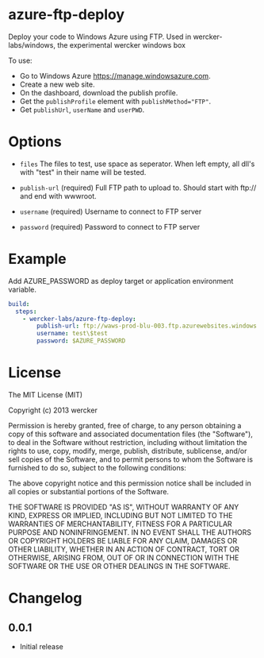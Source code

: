 # azure-ftp-deploy

Deploy your code to Windows Azure using FTP.
Used in wercker-labs/windows, the experimental wercker windows box

To use:
* Go to Windows Azure https://manage.windowsazure.com.
* Create a new web site.
* On the dashboard, download the publish profile.
* Get the `publishProfile` element with `publishMethod="FTP"`.
* Get `publishUrl`, `userName` and `userPWD`.

# Options

* `files` The files to test, use space as seperator. When left empty, all dll's with "test" in their name will be tested.

* `publish-url` (required) Full FTP path to upload to. Should start with ftp:// and end with wwwroot.
* `username` (required) Username to connect to FTP server
* `password` (required) Password to connect to FTP server

# Example

Add AZURE_PASSWORD as deploy target or application environment variable.

```yaml
build:
  steps:
    - wercker-labs/azure-ftp-deploy:
        publish-url: ftp://waws-prod-blu-003.ftp.azurewebsites.windows.net/site/wwwroot
        username: test\$test
        password: $AZURE_PASSWORD
```

# License

The MIT License (MIT)

Copyright (c) 2013 wercker

Permission is hereby granted, free of charge, to any person obtaining a copy of
this software and associated documentation files (the "Software"), to deal in
the Software without restriction, including without limitation the rights to
use, copy, modify, merge, publish, distribute, sublicense, and/or sell copies of
the Software, and to permit persons to whom the Software is furnished to do so,
subject to the following conditions:

The above copyright notice and this permission notice shall be included in all
copies or substantial portions of the Software.

THE SOFTWARE IS PROVIDED "AS IS", WITHOUT WARRANTY OF ANY KIND, EXPRESS OR
IMPLIED, INCLUDING BUT NOT LIMITED TO THE WARRANTIES OF MERCHANTABILITY, FITNESS
FOR A PARTICULAR PURPOSE AND NONINFRINGEMENT. IN NO EVENT SHALL THE AUTHORS OR
COPYRIGHT HOLDERS BE LIABLE FOR ANY CLAIM, DAMAGES OR OTHER LIABILITY, WHETHER
IN AN ACTION OF CONTRACT, TORT OR OTHERWISE, ARISING FROM, OUT OF OR IN
CONNECTION WITH THE SOFTWARE OR THE USE OR OTHER DEALINGS IN THE SOFTWARE.

# Changelog


## 0.0.1

- Initial release
